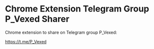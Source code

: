 # Chrome Extension Telegram Group P_Vexed Sharer

Chrome extension to share on Telegram group P_Vexed:

https://t.me/P_Vexed

